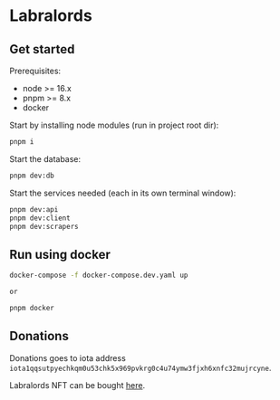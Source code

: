 # Labralords

## Get started

Prerequisites:

* node >= 16.x
* pnpm >= 8.x
* docker

Start by installing node modules (run in project root dir):

```sh
pnpm i
```

Start the database:

```sh
pnpm dev:db
```

Start the services needed (each in its own terminal window):

```sh
pnpm dev:api
pnpm dev:client
pnpm dev:scrapers
```

## Run using docker

```sh
docker-compose -f docker-compose.dev.yaml up

or

pnpm docker
```

## Donations

Donations goes to iota address `iota1qqsutpyechkqm0u53chk5x969pvkrg0c4u74ymw3fjxh6xnfc32mujrcyne`.

Labralords NFT can be bought [here](https://soonaverse.com/collection/0x4254fba1c5e487b44f415072230f4148c6c03d1f).
